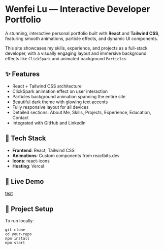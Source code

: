 # Wenfei Lu — Interactive Developer Portfolio
A stunning, interactive personal portfolio built with **React** and **Tailwind CSS**, featuring smooth animations, particle effects, and dynamic UI components.

This site showcases my skills, experience, and projects as a full-stack developer, with a visually engaging layout and immersive background effects like `ClickSpark` and animated background `Particles`.

## ✨ Features
- React + Tailwind CSS architecture
- ClickSpark animation effect on user interaction
- Particles background animation spanning the entire site
- Beautiful dark theme with glowing text accents
- Fully responsive layout for all devices
- Detailed sections: About Me, Skills, Projects, Experience, Education, Contact
- Integrated with GitHub and LinkedIn

## 🔧 Tech Stack
- **Frontend**: React, Tailwind CSS
- **Animations**: Custom components from reactbits.dev
- **Icons**: react-icons
- **Hosting**: Vercel

## 📸 Live Demo
[text](https://my-portfolio-five-beige-34.vercel.app/)

## 📁 Project Setup

To run locally:

```
git clone
cd your-repo
npm install
npm start
```
